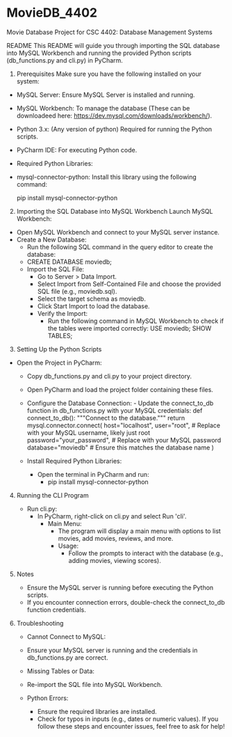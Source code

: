 # MovieDB_4402
Movie Database Project for CSC 4402: Database Management Systems

README
This README will guide you through importing the SQL database into MySQL Workbench and running the provided Python scripts (db_functions.py and cli.py) in PyCharm.

1. Prerequisites
Make sure you have the following installed on your system:

- MySQL Server: Ensure MySQL Server is installed and running.
- MySQL Workbench: To manage the database (These can be downloadeed here: https://dev.mysql.com/downloads/workbench/).
- Python 3.x: (Any version of python) Required for running the Python scripts.
- PyCharm IDE: For executing Python code.
- Required Python Libraries:
- mysql-connector-python: Install this library using the following command:

    pip install mysql-connector-python
  
2. Importing the SQL Database into MySQL Workbench
Launch MySQL Workbench:

  - Open MySQL Workbench and connect to your MySQL server instance.
  - Create a New Database:
      - Run the following SQL command in the query editor to create the database:
      - CREATE DATABASE moviedb;
      - Import the SQL File:
          - Go to Server > Data Import.
          - Select Import from Self-Contained File and choose the provided SQL file (e.g., moviedb.sql).
          - Select the target schema as moviedb.
          - Click Start Import to load the database.
          - Verify the Import:
              - Run the following command in MySQL Workbench to check if the tables were imported correctly:
                  USE moviedb;
                  SHOW TABLES;
                
3. Setting Up the Python Scripts
  - Open the Project in PyCharm:
      - Copy db_functions.py and cli.py to your project directory.
      - Open PyCharm and load the project folder containing these files.
      - Configure the Database Connection:
            - Update the connect_to_db function in db_functions.py with your MySQL credentials:
                def connect_to_db():
                """Connect to the database."""
                return mysql.connector.connect(
                    host="localhost",
                    user="root",  # Replace with your MySQL username, likely just root
                    password="your_password",  # Replace with your MySQL password
                    database="moviedb"  # Ensure this matches the database name
                )
        
      - Install Required Python Libraries:
          - Open the terminal in PyCharm and run:
              - pip install mysql-connector-python
                
4. Running the CLI Program
   - Run cli.py:
      - In PyCharm, right-click on cli.py and select Run 'cli'.
          - Main Menu:
              - The program will display a main menu with options to list movies, add movies, reviews, and more.
              - Usage:
                  - Follow the prompts to interact with the database (e.g., adding movies, viewing scores).
                
5. Notes
    - Ensure the MySQL server is running before executing the Python scripts.
    - If you encounter connection errors, double-check the connect_to_db function credentials.

6. Troubleshooting
    - Cannot Connect to MySQL:
    - Ensure your MySQL server is running and the credentials in db_functions.py are correct.
    - Missing Tables or Data:
    
    - Re-import the SQL file into MySQL Workbench.
    - Python Errors:
        - Ensure the required libraries are installed.
        - Check for typos in inputs (e.g., dates or numeric values).
    If you follow these steps and encounter issues, feel free to ask for help!
